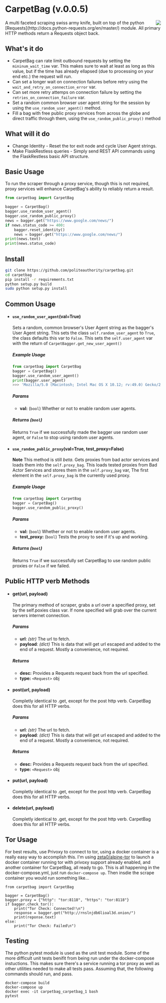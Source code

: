 # CarpetBag (v.0.0.5)
<img align="right" src="https://vol-1.nyc3.digitaloceanspaces.com/bad-actor.services/1-0xc/static/img/carpetbag.jpg">
A multi faceted scraping swiss army knife, built on top of the python [Requests](http://docs.python-requests.org/en/master/) module. All primary HTTP methods return a Requests object back.

## What's it do
- CarpetBag can rate limit outbound requests by setting the ```mininum_wait_time``` var. This makes sure to wait at least as long as this value, but if the time has already ellapsed (due to processing on your end etc.) the request will run.
- Can set a longer wait on connection failures before retry using the ```wait_and_retry_on_connection_error``` var.
- Can set more retry attemps on connection failure by setting the ```retries_on_connection_failure``` var.
- Set a random common browser user agent string for the session by using the ```use_random_user_agent()``` method.
- Fill a bag with free public proxy services from across the globe and direct traffic through them, using the ```use_random_public_proxy()``` method

## What will it do
- Change Identity - Reset the tor exit node and cycle User Agent strings.
- Make FlaskRestless queries - Simply send REST API commands using the FlaskRestless basic API structure.

## Basic Usage
To run the scraper through a proxy service, though this is not required, proxy services will enhance CarpetBag's ability to reliably return a result.
```python
from carpetbag import CarpetBag

bagger = CarpetBag()
bagger.use_random_user_agent()
bagger.use_random_public_proxy()
news = bagger.get("https://www.google.com/news/")
if news.status_code >= 400:
    bagger.reset_identity()
    news = bagger.get("https://www.google.com/news/")
print(news.text)
print(news.status_code)
```

## Install
```bash
git clone https://github.com/politeauthority/carpetbag.git
cd carpetbag
pip install -r requirements.txt
python setup.py build
sudo python setup.py install
```

## Common Usage
- #### **`use_random_user_agent`(val=True)**
    Sets a random, common browser's User Agent string as the bagger's User Agent string.
    This sets the class `self.random_user_agent` to `True`, the class defaults this var to `False`.
    This sets the `self.user_agent` var with the return of `CarpetBagger.get_new_user_agent()`
    ##### Example Usage
    ```python
    from carpetbag import CarpetBag
    bagger = CarpetBag()
    bagger.use_random_user_agent()
    print(bagger.user_agent)
    >>> 'Mozilla/5.0 (Macintosh; Intel Mac OS X 10.12; rv:49.0) Gecko/20100101 Firefox/49.0'
    ```
    ##### Params
    - **val:** (`bool`) Whether or not to enable random user agents.
    ##### Returns (`bool`)
    Returns `True` if we successfully made the bagger use random user agent, or `False` to stop using random user agents.


- #### **`use_random_public_proxy`(val=True, test_proxy=False)**
    **Note** This method is still _beta_.
    Gets proxies from bad actor services and loads them into the `self.proxy_bag`.
    This loads tested proxies from Bad Actor Services and stores them in the `self.proxy_bag` var,
    The first element in the `self.proxy_bag` is the currently used proxy.
    ##### Example Usage
    ```python
    from carpetbag import CarpetBag
    bagger = CarpetBag()
    bagger.use_random_public_proxy()
    ```
    ##### Params
    - **val:** (`bool`) Whether or not to enable random user agents.
    - **test_proxy:** (`bool`) Tests the proxy to see if it's up and working.
    ##### Returns (`bool`)
    Returns `True` if we successfully set CarpetBag to use random public proxies or `False` if we failed.

## Public HTTP verb Methods
- #### **get(url, payload)**
    The primary method of scraper, grabs a url over a specified proxy, set by the self.poxies class var. If none specified will grab over the current servers internet connection.
    ##### Params
    - **url**: _(str)_ The url to fetch.
    - **payload**: _(dict)_ This is data that will get url escaped and added to the end of a request. Mostly a convenience, not required.
    ##### Returns
    - **desc:** Provides a Requests request back from the url specified.
    - **type:** `<Request>` obj
- #### **post(url, payload)**
  Completly identical to .get, except for the post http verb. CarpetBag does this for all HTTP verbs.
    ##### Params
    - **url**: _(str)_ The url to fetch.
    - **payload**: _(dict)_ This is data that will get url escaped and added to the end of a request. Mostly a convenience, not required.
    ##### Returns
    - **desc:** Provides a Requests request back from the url specified.
    - **type:** `<Request>` obj
- #### **put(url, payload)**
  Completly identical to .get, except for the post http verb. CarpetBag does this for all HTTP verbs.
- #### **delete(url, payload)**
  Completly identical to .get, except for the post http verb. CarpetBag does this for all HTTP verbs.
## Tor Usage
For best results, use Privoxy to connect to tor, using a docker container is a really easy way to accomplish this. I'm using [zeta0/alpine-tor](https://github.com/zuazo/alpine-tor-docker) to launch a docker container running tor with privoxy support already enabled, and another container for CarpetBag, all ready to go. This is all happening in the docker-compose.yml, just run ```docker-compose up```. Then insdie the scrape container you would run something like...

    from carpetbag import CarpetBag

    bagger = CarpetBag()
    bagger.proxy = {"http": "tor:8118", "https": "tor:8118"}
    if bagger.check_tor():
        print("Tor Check: Connected!\n")
        response = bagger.get("http://rnslnjdb6lioal3d.onion/")
        print(reponse.text)
    else:
        print("Tor Check: Failed\n")
## Testing
The python pytest module is used as the unit test module. Some of the more difficult unit tests benifit from being run under the docker-compose instuctions. This makes sure there's a service running a tor proxy as well as other utilities needed to make all tests pass. Assuming that, the following commands should run, and pass.
```
docker-compose build
docker-compose up
docker exec -it carpetbag_carpetbag_1 bash
pytest
```
